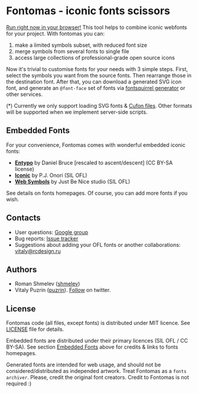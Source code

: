 Fontomas - iconic fonts scissors
================================

[Run right now in your browser!](http://nodeca.github.com/fontomas/) This tool
helps to combine iconic webfonts for your project. With fontomas you can:

1. make a limited symbols subset, with reduced font size
2. merge symbols from several fonts to single file
3. access large collections of professional-grade open source icons

Now it's trivial to customise fonts for your needs with 3 simple steps.
First, select the symbols you want from the source fonts. Then rearrange those
in the destination font. After that, you can download a generated SVG icon font, 
and generate an `@font-face` set of fonts via [fontsquirrel generator](http://www.fontsquirrel.com/fontface/generator)
or other services.

(*) Currently we only support loading SVG fonts & [Cufon files](http://cufon.shoqolate.com/generate/).
Other formats will be supported when we implement server-side scripts.


## Embedded Fonts <a name="embedded"></a>

For your convenience, Fontomas comes with wonderful embedded iconic fonts:

- [__Entypo__](http://www.entypo.com/) by Daniel Bruce \[rescaled to ascent/descent] (CC BY-SA license)
- [__Iconic__](https://github.com/somerandomdude/Iconic) by P.J. Onori (SIL OFL)
- [__Web Symbols__](http://www.justbenicestudio.com/studio/websymbols/) by Just Be Nice studio (SIL OFL)

See details on fonts homepages. Of course, you can add more fonts if you wish.


## Contacts

- User questions: [Google group](https://groups.google.com/group/fontomas-project/)
- Bug reports: [Issue tracker](https://github.com/nodeca/fontomas/issues)
- Suggestions about adding your OFL fonts or another collaborations: vitaly@rcdesign.ru


## Authors

- Roman Shmelev ([shmelev](https://github.com/shmelev))
- Vitaly Puzrin ([puzrin](https://github.com/puzrin)).
  [Follow](https://twitter.com/puzrin) on twitter.


## License

Fontomas code (all files, except fonts) is distributed under MIT licence. See
[LICENSE](https://github.com/nodeca/fontomas/blob/master/LICENSE) file for details.

Embedded fonts are distributed under their primary licences (SIL OFL / CC BY-SA).
See section [Embedded Fonts](#embedded) above for credits & links to fonts homepages.

Generated fonts are intended for web usage, and should not be
considered/distributed as independed artwork. Treat Fontomas as a
`fonts archiver`. Please, credit the original font creators.
Credit to Fontomas is not required :)
